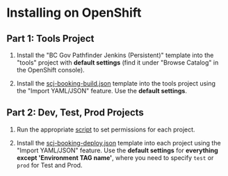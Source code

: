# Installing on OpenShift

## Part 1: Tools Project

1. Install the "BC Gov Pathfinder Jenkins (Persistent)" template into the "tools" project with **default settings** (find it under "Browse Catalog" in the OpenShift console).

2. Install the [scj-booking-build.json](./templates/scj-booking-build.json) template into the tools project using the "Import YAML/JSON" feature.  Use the **default settings**.


## Part 2: Dev, Test, Prod Projects

1. Run the appropriate [script](./scripts/permissions) to set permissions for each project.

2. Install the [scj-booking-deploy.json](./templates/scj-booking-deploy.json) template into each project using the "Import YAML/JSON" feature.  Use the **default settings** for **everything except 'Environment TAG name'**, where you need to specify `test` or `prod` for Test and Prod.
